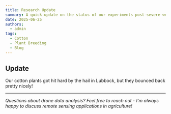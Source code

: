 ```yaml
---
title: Research Update
summary: A quick update on the status of our experiments post-severe weather
date: 2025-06-25
authors:
  - admin
tags:
  - Cotton
  - Plant Breeding
  - Blog
---
```


## Update

Our cotton plants got hit hard by the hail in Lubbock, but they bounced back pretty nicely!



---

*Questions about drone data analysis? Feel free to reach out - I'm always happy to discuss remote sensing applications in agriculture!*
